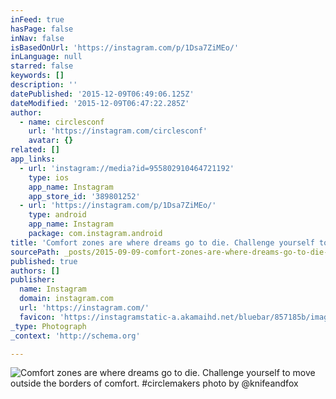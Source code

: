 ```yaml
---
inFeed: true
hasPage: false
inNav: false
isBasedOnUrl: 'https://instagram.com/p/1Dsa7ZiMEo/'
inLanguage: null
starred: false
keywords: []
description: ''
datePublished: '2015-12-09T06:49:06.125Z'
dateModified: '2015-12-09T06:47:22.285Z'
author:
  - name: circlesconf
    url: 'https://instagram.com/circlesconf'
    avatar: {}
related: []
app_links:
  - url: 'instagram://media?id=955802910464721192'
    type: ios
    app_name: Instagram
    app_store_id: '389801252'
  - url: 'https://instagram.com/p/1Dsa7ZiMEo/'
    type: android
    app_name: Instagram
    package: com.instagram.android
title: 'Comfort zones are where dreams go to die. Challenge yourself to move outside the borders of comfort. #circlemakers photo by @knifeandfox'
sourcePath: _posts/2015-09-09-comfort-zones-are-where-dreams-go-to-die-challenge-yourself.md
published: true
authors: []
publisher:
  name: Instagram
  domain: instagram.com
  url: 'https://instagram.com/'
  favicon: 'https://instagramstatic-a.akamaihd.net/bluebar/857185b/images/ico/favicon.ico'
_type: Photograph
_context: 'http://schema.org'

---
```

![Comfort zones are where dreams go to die. Challenge yourself to move outside the borders of comfort. #circlemakers photo by @knifeandfox](https://scontent.cdninstagram.com/hphotos-xtp1/t51.2885-15/e15/11116977_757930597636908_910612054_n.jpg)